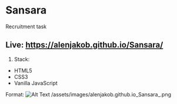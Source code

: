 # Sansara
Recruitment task

## Live: https://alenjakob.github.io/Sansara/

1. Stack:
-  HTML5
- CSS3
- Vanilla JavaScript

Format: ![Alt Text](../assets/images/alenjakob.github.io_Sansara_.png)
/assets/images/alenjakob.github.io_Sansara_.png
